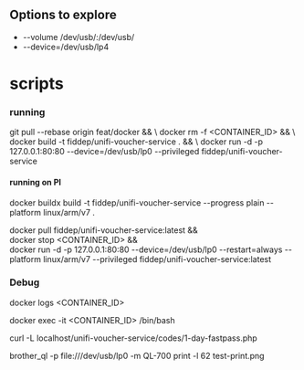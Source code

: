 ## Options to explore

- --volume /dev/usb/:/dev/usb/
- --device=/dev/usb/lp4

# scripts

### running

git pull --rebase origin feat/docker && \\
docker rm -f <CONTAINER_ID> && \\
docker build -t fiddep/unifi-voucher-service . && \\
docker run -d -p 127.0.0.1:80:80 --device=/dev/usb/lp0 --privileged fiddep/unifi-voucher-service

#### running on PI

docker buildx build -t fiddep/unifi-voucher-service --progress plain --platform linux/arm/v7 .

docker pull fiddep/unifi-voucher-service:latest && \
docker stop <CONTAINER_ID> && \
docker run -d -p 127.0.0.1:80:80 --device=/dev/usb/lp0 --restart=always --platform linux/arm/v7 --privileged fiddep/unifi-voucher-service:latest

### Debug

docker logs <CONTAINER_ID>

docker exec -it <CONTAINER_ID> /bin/bash

curl -L localhost/unifi-voucher-service/codes/1-day-fastpass.php

brother_ql -p file:///dev/usb/lp0 -m QL-700 print -l 62 test-print.png
